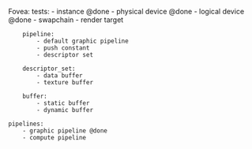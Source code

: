 Fovea:
	tests:
		- instance @done
		- physical device @done
		- logical device @done
		- swapchain
		- render target
		
		pipeline:
			- default graphic pipeline
			- push constant
			- descriptor set
		 
		descriptor_set:
			- data buffer
			- texture buffer

		buffer:
			- static buffer
			- dynamic buffer
	
	pipelines:
		- graphic pipeline @done
		- compute pipeline
